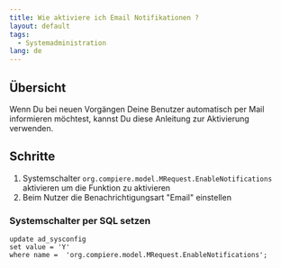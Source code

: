 ```yaml
---
title: Wie aktiviere ich Email Notifikationen ?
layout: default
tags:
  - Systemadministration
lang: de
---
```


## Übersicht

Wenn Du bei neuen Vorgängen Deine Benutzer automatisch per Mail informieren möchtest, kannst Du diese Anleitung zur Aktivierung verwenden.

## Schritte


1. Systemschalter `org.compiere.model.MRequest.EnableNotifications` aktivieren um die Funktion zu aktivieren
2. Beim Nutzer die Benachrichtigungsart "Email" einstellen


### Systemschalter per SQL setzen

```
update ad_sysconfig
set value = 'Y'
where name =  'org.compiere.model.MRequest.EnableNotifications';
```
